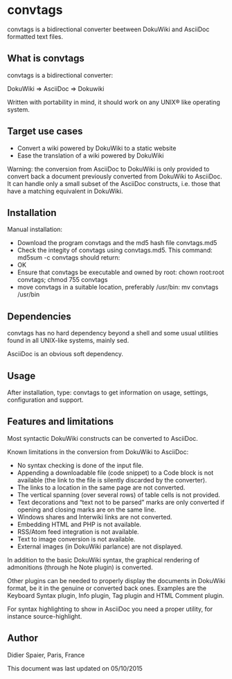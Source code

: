 # convtags
convtags is a bidirectional converter beetween DokuWiki and AsciiDoc formatted text files.


What is convtags
----------------

convtags is a bidirectional converter:

DokuWiki => AsciiDoc => Dokuwiki
  
Written with portability in mind, it should work on any UNIX® like operating
system.

Target use cases
----------------

* Convert a wiki powered by DokuWiki to a static website
* Ease the translation of a wiki powered by DokuWiki

Warning: the conversion from AsciiDoc to DokuWiki is only provided to convert
back a document previously converted from DokuWiki to AsciiDoc. It can handle
only a small subset of the AsciiDoc constructs, i.e. those that have a
matching equivalent in DokuWiki.

Installation
------------

Manual installation:

* Download the program convtags and the md5 hash file convtags.md5
* Check the integity of convtags using convtags.md5. This command:
md5sum -c convtags
should return:
* OK
* Ensure that convtags be executable and owned by root:
chown root:root convtags; chmod 755 convtags
* move convtags in a suitable location, preferably /usr/bin:
mv convtags /usr/bin

Dependencies
------------

convtags has no hard dependency beyond a shell and some usual utilities
found in all UNIX-like systems, mainly sed.

AsciiDoc is an obvious soft dependency.

Usage
-----

After installation, type:
convtags
to get information on usage, settings, configuration and support.

Features and limitations
------------------------

Most syntactic DokuWiki constructs can be converted to AsciiDoc.

Known limitations in the conversion from DokuWiki to AsciiDoc:
* No syntax checking is done of the input file.
* Appending a downloadable file (code snippet) to a Code block is not
available (the link to the file is silently discarded by the converter).
* The links to a location in the same page are not converted.
* The vertical spanning (over several rows) of table cells is not provided.
* Text decorations and “text not to be parsed” marks are only converted if
opening and closing marks are on the same line.
* Windows shares and Interwiki links are not converted.
* Embedding HTML and PHP is not available.
* RSS/Atom feed integration is not available.
* Text to image conversion is not available.
* External images (in DokuWiki parlance) are not displayed.

In addition to the basic DokuWiki syntax, the graphical rendering of
admonitions (through he Note plugin) is converted.

Other plugins can be needed to properly display the documents in DokuWiki
format, be it in the genuine or converted back ones. Examples are the
Keyboard Syntax plugin, Info plugin, Tag plugin and HTML Comment plugin.

For syntax highlighting to show in AsciiDoc you need a proper utility, for
instance source-highlight.

Author
------

Didier Spaier, Paris, France

This document was last updated on 05/10/2015 




